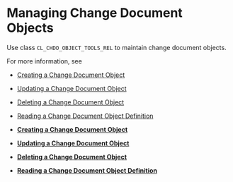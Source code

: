 <!-- loio0d84bb3081754de191919980ef9c01ac -->

# Managing Change Document Objects

Use class `CL_CHDO_OBJECT_TOOLS_REL` to maintain change document objects.

For more information, see

-   [Creating a Change Document Object](Creating_a_Change_Document_Object_63cb1c0.md)

-   [Updating a Change Document Object](Updating_a_Change_Document_Object_188e1b7.md)

-   [Deleting a Change Document Object](Deleting_a_Change_Document_Object_a30fb84.md)

-   [Reading a Change Document Object Definition](Reading_a_Change_Document_Object_Definition_798cf04.md)


-   **[Creating a Change Document Object](Creating_a_Change_Document_Object_63cb1c0.md "")**  

-   **[Updating a Change Document Object](Updating_a_Change_Document_Object_188e1b7.md "")**  

-   **[Deleting a Change Document Object](Deleting_a_Change_Document_Object_a30fb84.md "")**  

-   **[Reading a Change Document Object Definition](Reading_a_Change_Document_Object_Definition_798cf04.md "")**  


